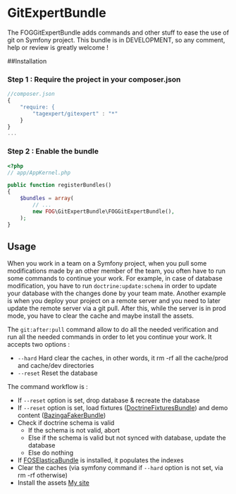 GitExpertBundle
================

The FOGGitExpertBundle adds commands and other stuff to ease the use of git on Symfony project.
This bundle is in DEVELOPMENT, so any comment, help or review is greatly welcome !

##Installation

### Step 1 : Require the project in your composer.json
```javascript
//composer.json
{
    "require: {
        "tagexpert/gitexpert" : "*"
    }
}
...
```

### Step 2 : Enable the bundle

```php
<?php
// app/AppKernel.php

public function registerBundles()
{
    $bundles = array(
        // ...
        new FOG\GitExpertBundle\FOGGitExpertBundle(),
    );
}
```
## Usage

When you work in a team on a Symfony project, when you pull some modifications
made by an other member of the team, you often have to run some commands to
continue your work. For example, in case of database modification, you have to
run ```doctrine:update:schema``` in order to update your database with the changes
done by your team mate. Another example is when you deploy your project on a remote
server and you need to later update the remote server via a git pull. After this,
while the server is in prod mode, you have to clear the cache and maybe install
the assets.

The ```git:after:pull``` command allow to do all the needed verification and
run all the needed commands in order to let you continue your work. It accepts
two options : 

* ```--hard``` Hard clear the caches, in other words, it rm -rf all the cache/prod
and cache/dev directories
* ```--reset``` Reset the database

The command workflow is :
* If ```--reset``` option is set, drop database & recreate the database
* If ```--reset``` option is set, load fixtures (<a href="https://github.com/doctrine/DoctrineFixturesBundle" target="_blank">DoctrineFixturesBundle</a>)
  and demo content (<a href="https://github.com/willdurand/BazingaFakerBundle" target="_blank">BazingaFakerBundle</a>)
* Check if doctrine schema is valid
    - If the schema is not valid, abort
    - Else if the schema is valid but not synced with database, update the database 
    - Else do nothing
* If <a href="https://github.com/FriendsOfSymfony/FOSElasticaBundle" target="_blank">FOSElasticaBundle</a> is installed, it populates the indexes
* Clear the caches (via symfony command if ```--hard``` option is not set, via rm -rf otherwise)
* Install the assets <a href="http://www.xavierdubuc.com" target="_blank">My site</a>